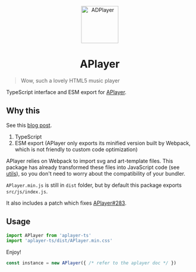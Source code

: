 <p align="center">
<img src="https://i.imgur.com/LnPvZvO.png" alt="ADPlayer" width="100">
</p>
<h1 align="center">APlayer</h1>

> Wow, such a lovely HTML5 music player

TypeScript interface and ESM export for [APlayer](https://github.com/MoePlayer/APlayer/).

## Why this

See this [blog post](https://blog.liuly.moe/posts/tree-shaking).

1. TypeScript
2. ESM export (APlayer only exports its minified version built by Webpack, which is not friendly to custom code optimization)

APlayer relies on Webpack to import svg and art-template files. This package has already transformed these files into JavaScript code (see [utils](./utils)), so you don't need to worry about the compatibility of your bundler.

`APlayer.min.js` is still in `dist` folder, but by default this package exports `src/js/index.js`.

It also includes a patch which fixes [APlayer#283](https://github.com/DIYgod/APlayer/issues/283).

## Usage

```TypeScript
import APlayer from 'aplayer-ts'
import 'aplayer-ts/dist/APlayer.min.css'
```

Enjoy!

```TypeScript
const instance = new APlayer({ /* refer to the aplayer doc */ })
```

